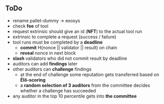 ## ToDo

- rename pallet-dummy -> exosys 
- check **fee** of tool
- request extrinsic should give an id (**NFT**) to the actual tool run
- extrinsic to complete a request (success / failure)
- tool runs must be completed by a **deadline**
	- **commit** H(nonce || validator || result) on chain
	- **reveal** nonce in next block
- **slash** validators who did not commit result by deadline
- auditors can add **findings** later
- other auditors can **challenge** findings
	- at the end of challenge some reputation gets transferred based on **Élő-scoring**
	- a **random selection of 3 auditors** from the committee decides whether a challenge has succeeded
- any auditor in the top 10 percentile gets into **the committee**
